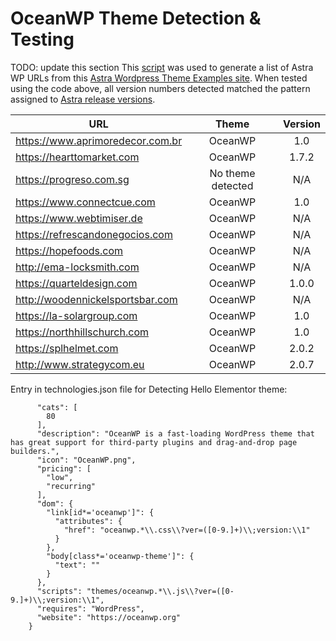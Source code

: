 # OceanWP Theme Detection & Testing

TODO: update this section
This [script](https://github.com/noodles/WappalyzerTesting/blob/main/astraScraper.js) was used to generate a list of Astra WP URLs from this [Astra Wordpress Theme Examples site](https://winningwp.com/astra-wordpress-theme-examples/).
When tested using the code above, all version numbers detected matched the pattern assigned to [Astra release versions](https://wpastra.com/changelog/astra-theme/).
      

| URL | Theme | Version |
| ---------- |:-------------:| :-----:|
|https://www.aprimoredecor.com.br | OceanWP | 1.0|
|https://hearttomarket.com | OceanWP | 1.7.2|
|https://progreso.com.sg | No theme detected | N/A|
|https://www.connectcue.com | OceanWP | 1.0|
|https://www.webtimiser.de | OceanWP | N/A|
|https://refrescandonegocios.com | OceanWP | N/A|
|https://hopefoods.com | OceanWP | N/A|
|http://ema-locksmith.com | OceanWP | N/A|
|https://quarteldesign.com | OceanWP | 1.0.0|
|http://woodennickelsportsbar.com | OceanWP | N/A|
|https://la-solargroup.com | OceanWP | 1.0|
|https://northhillschurch.com | OceanWP | 1.0|
|https://splhelmet.com | OceanWP | 2.0.2|
|http://www.strategycom.eu | OceanWP | 2.0.7|

Entry in technologies.json file for Detecting Hello Elementor theme:

```    "OceanWP": {
      "cats": [
        80
      ],
      "description": "OceanWP is a fast-loading WordPress theme that has great support for third-party plugins and drag-and-drop page builders.",
      "icon": "OceanWP.png",
      "pricing": [
        "low",
        "recurring"
      ],
      "dom": {
        "link[id*='oceanwp']": {
          "attributes": { 
            "href": "oceanwp.*\\.css\\?ver=([0-9.]+)\\;version:\\1"
          }
        },
        "body[class*='oceanwp-theme']": {
          "text": ""
        }
      },
      "scripts": "themes/oceanwp.*\\.js\\?ver=([0-9.]+)\\;version:\\1",
      "requires": "WordPress",
      "website": "https://oceanwp.org"
    }
```